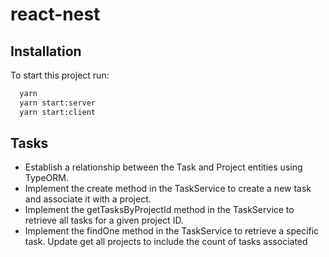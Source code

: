 # react-nest

## Installation

To start this project run:

```bash
  yarn
  yarn start:server
  yarn start:client
```

## Tasks

- Establish a relationship between the Task and Project entities using TypeORM.
- Implement the create method in the TaskService to create a new task and associate it with a project.
- Implement the getTasksByProjectId method in the TaskService to retrieve all tasks for a given project ID.
- Implement the findOne method in the TaskService to retrieve a specific task. Update get all projects to include the count of tasks associated
